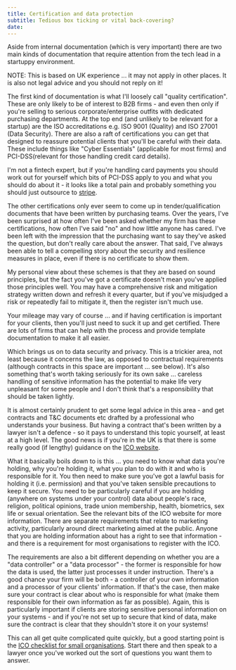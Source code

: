 ```yaml
---
title: Certification and data protection
subtitle: Tedious box ticking or vital back-covering?
date:
---
```


Aside from internal documentation (which is very important) there are two main kinds of documentation that require attention from the tech lead in a startuppy environment.

NOTE: This is based on UK experience ... it may not apply in other places. It is also not legal advice and you should not reply on it!

The first kind of documentation is what I'll loosely call "quality certification". These are only likely to be of interest to B2B firms - and even then only if you're selling to serious corporate/enterprise outfits with dedicated purchasing departments. At the top end (and unlikely to be relevant for a startup) are the ISO accreditations e.g. ISO 9001 (Quality) and ISO 27001 (Data Security). There are also a raft of certifications you can get that designed to reassure potential clients that you'll be careful with their data. These include things like "Cyber Essentials" (applicable for most firms) and PCI-DSS(relevant for those handling credit card details).

I'm not a fintech expert, but if you're handling card payments you should work out for yourself which bits of PCI-DSS apply to you and what you should do about it - it looks like a total pain and probably something you should just outsource to <a href="https://stripe.com/gb/guides/pci-compliance">stripe</a>.

The other certifications only ever seem to come up in tender/qualification documents that have been written by purchasing teams. Over the years, I've been surprised at how often I've been asked whether my firm has these certifications, how often I've said "no" and how little anyone has cared. I've been left with the impression that the purchasing want to say they've asked the question, but don't really care about the answer. That said, I've always been able to tell a compelling story about the security and resilience measures in place, even if there is no certificate to show them.

My personal view about these schemes is that they are based on sound principles, but the fact you've got a certificate doesn't mean you've applied those principles well. You may have a comprehensive risk and mitigation strategy written down and refresh it every quarter, but if you've misjudged a risk or repeatedly fail to mitigate it, then the register isn't much use.

Your mileage may vary of course ... and if having certification is important for your clients, then you'll just need to suck it up and get certified. There are lots of firms that can help with the process and provide template documentation to make it all easier.

Which brings us on to data security and privacy. This is a trickier area, not least because it concerns the law, as opposed to contractual requirements (although contracts in this space are important ... see below). It's also something that's worth taking seriously for its own sake ... careless handling of sensitive information has the potential to make life very unpleasant for some people and I don't think that's a responsibility that should be taken lightly.

It is almost certainly prudent to get some legal advice in this area - and get contracts and T&C documents etc drafted by a professional who understands your business. But having a contract that's been written by a lawyer isn't a defence - so it pays to understand this topic yourself, at least at a high level. The good news is if you're in the UK is that there is some really good (if lengthy) guidance on the <a href="https://ico.org.uk/for-organisations/advice-for-small-organisations/">ICO website</a>.

What it basically boils down to is this ... you need to know what data you're holding, why you're holding it, what you plan to do with it and who is responsible for it. You then need to make sure you've got a lawful basis for holding it (i.e. permission) and that you've taken sensible precautions to keep it secure. You need to be particularly careful if you are holding (anywhere on systems under your control) data about people's race, religion, political opinions, trade union membership, health, biometrics, sex life or sexual orientation. See the relevant bits of the ICO website for more information. There are separate requirements that relate to marketing activity, particularly around direct marketing aimed at the public. Anyone that you are holding information about has a right to see that information - and there is a requirement for most organisations to register with the ICO.

The requirements are also a bit different depending on whether you are a "data controller" or a "data processor" - the former is responsible for how the data is used, the latter just processes it under instruction. There's a good chance your firm will be both - a controller of your own information and a processor of your clients' information. If that's the case, then make sure your contract is clear about who is responsible for what (make them responsible for their own information as far as possible). Again, this is particularly important if clients are storing sensitive personal information on your systems - and if you're not set up to secure that kind of data, make sure the contract is clear that they shouldn't store it on your systems!

This can all get quite complicated quite quickly, but a good starting point is the <a href="https://ico.org.uk/for-organisations/advice-for-small-organisations/checklists/data-protection-self-assessment/">ICO checklist for small organisations</a>. Start there and then speak to a lawyer once you've worked out the sort of questions you want them to answer.
